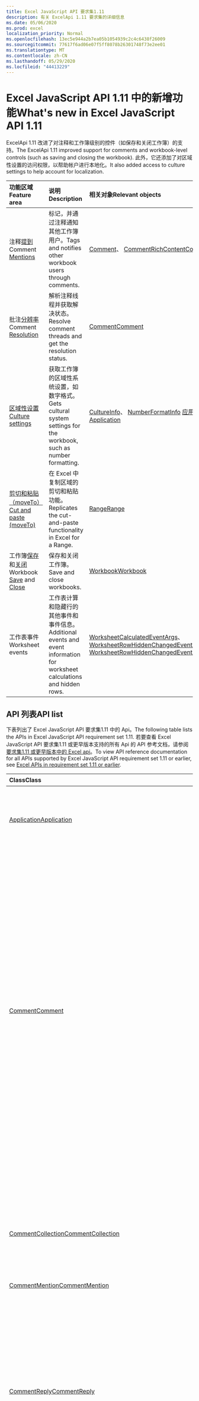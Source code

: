 ```yaml
---
title: Excel JavaScript API 要求集1.11
description: 有关 ExcelApi 1.11 要求集的详细信息
ms.date: 05/06/2020
ms.prod: excel
localization_priority: Normal
ms.openlocfilehash: 13ec5e944a2b7ea05b1054939c2c4c6438f26009
ms.sourcegitcommit: 77617f6ad06e07f5ff8078b26301748f73e2ee01
ms.translationtype: MT
ms.contentlocale: zh-CN
ms.lasthandoff: 05/29/2020
ms.locfileid: "44413229"
---
```

# <a name="whats-new-in-excel-javascript-api-111"></a><span data-ttu-id="067db-103">Excel JavaScript API 1.11 中的新增功能</span><span class="sxs-lookup"><span data-stu-id="067db-103">What's new in Excel JavaScript API 1.11</span></span>

<span data-ttu-id="067db-104">ExcelApi 1.11 改进了对注释和工作簿级别的控件（如保存和关闭工作簿）的支持。</span><span class="sxs-lookup"><span data-stu-id="067db-104">The ExcelApi 1.11 improved support for comments and workbook-level controls (such as saving and closing the workbook).</span></span> <span data-ttu-id="067db-105">此外，它还添加了对区域性设置的访问权限，以帮助帐户进行本地化。</span><span class="sxs-lookup"><span data-stu-id="067db-105">It also added access to culture settings to help account for localization.</span></span>

| <span data-ttu-id="067db-106">功能区域</span><span class="sxs-lookup"><span data-stu-id="067db-106">Feature area</span></span> | <span data-ttu-id="067db-107">说明</span><span class="sxs-lookup"><span data-stu-id="067db-107">Description</span></span> | <span data-ttu-id="067db-108">相关对象</span><span class="sxs-lookup"><span data-stu-id="067db-108">Relevant objects</span></span> |
|:--- |:--- |:--- |
| <span data-ttu-id="067db-109">注释[提到](../../excel/excel-add-ins-comments.md#mentions)</span><span class="sxs-lookup"><span data-stu-id="067db-109">Comment [Mentions](../../excel/excel-add-ins-comments.md#mentions)</span></span> |<span data-ttu-id="067db-110">标记，并通过注释通知其他工作簿用户。</span><span class="sxs-lookup"><span data-stu-id="067db-110">Tags and notifies other workbook users through comments.</span></span> | <span data-ttu-id="067db-111">[Comment](/javascript/api/excel/excel.comment)、 [CommentRichContent](/javascript/api/excel/excel.commentrichcontent)</span><span class="sxs-lookup"><span data-stu-id="067db-111">[Comment](/javascript/api/excel/excel.comment), [CommentRichContent](/javascript/api/excel/excel.commentrichcontent)</span></span> |
| <span data-ttu-id="067db-112">批注[分辨率](../../excel/excel-add-ins-comments.md#resolve-comment-threads)</span><span class="sxs-lookup"><span data-stu-id="067db-112">Comment [Resolution](../../excel/excel-add-ins-comments.md#resolve-comment-threads)</span></span> | <span data-ttu-id="067db-113">解析注释线程并获取解决状态。</span><span class="sxs-lookup"><span data-stu-id="067db-113">Resolve comment threads and get the resolution status.</span></span> | [<span data-ttu-id="067db-114">Comment</span><span class="sxs-lookup"><span data-stu-id="067db-114">Comment</span></span>](/javascript/api/excel/excel.comment) |
| [<span data-ttu-id="067db-115">区域性设置</span><span class="sxs-lookup"><span data-stu-id="067db-115">Culture settings</span></span>](../../excel/excel-add-ins-workbooks.md#access-application-culture-settings) | <span data-ttu-id="067db-116">获取工作簿的区域性系统设置，如数字格式。</span><span class="sxs-lookup"><span data-stu-id="067db-116">Gets cultural system settings for the workbook, such as number formatting.</span></span> | <span data-ttu-id="067db-117">[CultureInfo](/javascript/api/excel/excel.cultureinfo)、 [NumberFormatInfo](/javascript/api/excel/excel.numberformatinfo) [应用程序](/javascript/api/excel/excel.application)</span><span class="sxs-lookup"><span data-stu-id="067db-117">[CultureInfo](/javascript/api/excel/excel.cultureinfo), [NumberFormatInfo](/javascript/api/excel/excel.numberformatinfo) [Application](/javascript/api/excel/excel.application)</span></span> |
| [<span data-ttu-id="067db-118">剪切和粘贴（moveTo）</span><span class="sxs-lookup"><span data-stu-id="067db-118">Cut and paste (moveTo)</span></span>](../../excel/excel-add-ins-ranges-advanced.md#cut-copy-and-paste) | <span data-ttu-id="067db-119">在 Excel 中复制区域的剪切和粘贴功能。</span><span class="sxs-lookup"><span data-stu-id="067db-119">Replicates the cut-and-paste functionality in Excel for a Range.</span></span> | [<span data-ttu-id="067db-120">Range</span><span class="sxs-lookup"><span data-stu-id="067db-120">Range</span></span>](/javascript/api/excel/excel.range) |
| <span data-ttu-id="067db-121">工作簿[保存](../../excel/excel-add-ins-workbooks.md#save-the-workbook)和[关闭](../../excel/excel-add-ins-workbooks.md#close-the-workbook)</span><span class="sxs-lookup"><span data-stu-id="067db-121">Workbook [Save](../../excel/excel-add-ins-workbooks.md#save-the-workbook) and [Close](../../excel/excel-add-ins-workbooks.md#close-the-workbook)</span></span> | <span data-ttu-id="067db-122">保存和关闭工作簿。</span><span class="sxs-lookup"><span data-stu-id="067db-122">Save and close workbooks.</span></span> | [<span data-ttu-id="067db-123">Workbook</span><span class="sxs-lookup"><span data-stu-id="067db-123">Workbook</span></span>](/javascript/api/excel/excel.workbook) |
| <span data-ttu-id="067db-124">工作表事件</span><span class="sxs-lookup"><span data-stu-id="067db-124">Worksheet events</span></span> | <span data-ttu-id="067db-125">工作表计算和隐藏行的其他事件和事件信息。</span><span class="sxs-lookup"><span data-stu-id="067db-125">Additional events and event information for worksheet calculations and hidden rows.</span></span> | <span data-ttu-id="067db-126">[WorksheetCalculatedEventArgs](/javascript/api/excel/excel.worksheetcalculatedeventargs)、 [WorksheetRowHiddenChangedEventArgs](/javascript/api/excel/excel.worksheetrowhiddenchangedeventargs)</span><span class="sxs-lookup"><span data-stu-id="067db-126">[WorksheetCalculatedEventArgs](/javascript/api/excel/excel.worksheetcalculatedeventargs), [WorksheetRowHiddenChangedEventArgs](/javascript/api/excel/excel.worksheetrowhiddenchangedeventargs)</span></span> |

## <a name="api-list"></a><span data-ttu-id="067db-127">API 列表</span><span class="sxs-lookup"><span data-stu-id="067db-127">API list</span></span>

<span data-ttu-id="067db-128">下表列出了 Excel JavaScript API 要求集1.11 中的 Api。</span><span class="sxs-lookup"><span data-stu-id="067db-128">The following table lists the APIs in Excel JavaScript API requirement set 1.11.</span></span> <span data-ttu-id="067db-129">若要查看 Excel JavaScript API 要求集1.11 或更早版本支持的所有 Api 的 API 参考文档，请参阅[要求集1.11 或更早版本中的 Excel api](/javascript/api/excel?view=excel-js-1.11)。</span><span class="sxs-lookup"><span data-stu-id="067db-129">To view API reference documentation for all APIs supported by Excel JavaScript API requirement set 1.11 or earlier, see [Excel APIs in requirement set 1.11 or earlier](/javascript/api/excel?view=excel-js-1.11).</span></span>

| <span data-ttu-id="067db-130">Class</span><span class="sxs-lookup"><span data-stu-id="067db-130">Class</span></span> | <span data-ttu-id="067db-131">域</span><span class="sxs-lookup"><span data-stu-id="067db-131">Fields</span></span> | <span data-ttu-id="067db-132">说明</span><span class="sxs-lookup"><span data-stu-id="067db-132">Description</span></span> |
|:---|:---|:---|
|[<span data-ttu-id="067db-133">Application</span><span class="sxs-lookup"><span data-stu-id="067db-133">Application</span></span>](/javascript/api/excel/excel.application)|[<span data-ttu-id="067db-134">cultureInfo</span><span class="sxs-lookup"><span data-stu-id="067db-134">cultureInfo</span></span>](/javascript/api/excel/excel.application#cultureinfo)|<span data-ttu-id="067db-135">基于当前系统区域性设置提供信息。</span><span class="sxs-lookup"><span data-stu-id="067db-135">Provides information based on current system culture settings.</span></span> <span data-ttu-id="067db-136">这包括区域性名称、数字格式和其他区域性相关设置。</span><span class="sxs-lookup"><span data-stu-id="067db-136">This includes the culture names, number formatting, and other culturally dependent settings.</span></span>|
||[<span data-ttu-id="067db-137">decimalSeparator</span><span class="sxs-lookup"><span data-stu-id="067db-137">decimalSeparator</span></span>](/javascript/api/excel/excel.application#decimalseparator)|<span data-ttu-id="067db-138">获取用作数值的小数分隔符的字符串。</span><span class="sxs-lookup"><span data-stu-id="067db-138">Gets the string used as the decimal separator for numeric values.</span></span> <span data-ttu-id="067db-139">这是基于 Excel 的本地设置。</span><span class="sxs-lookup"><span data-stu-id="067db-139">This is based on Excel's local settings.</span></span>|
||[<span data-ttu-id="067db-140">thousandsSeparator</span><span class="sxs-lookup"><span data-stu-id="067db-140">thousandsSeparator</span></span>](/javascript/api/excel/excel.application#thousandsseparator)|<span data-ttu-id="067db-141">获取一个字符串，用于将数字值的小数位数与小数的左边隔开。</span><span class="sxs-lookup"><span data-stu-id="067db-141">Gets the string used to separate groups of digits to the left of the decimal for numeric values.</span></span> <span data-ttu-id="067db-142">这是基于 Excel 的本地设置。</span><span class="sxs-lookup"><span data-stu-id="067db-142">This is based on Excel's local settings.</span></span>|
||[<span data-ttu-id="067db-143">useSystemSeparators</span><span class="sxs-lookup"><span data-stu-id="067db-143">useSystemSeparators</span></span>](/javascript/api/excel/excel.application#usesystemseparators)|<span data-ttu-id="067db-144">指定是否启用 Excel 的系统分隔符。</span><span class="sxs-lookup"><span data-stu-id="067db-144">Specifies if the system separators of Excel are enabled.</span></span>|
|[<span data-ttu-id="067db-145">Comment</span><span class="sxs-lookup"><span data-stu-id="067db-145">Comment</span></span>](/javascript/api/excel/excel.comment)|[<span data-ttu-id="067db-146">提及</span><span class="sxs-lookup"><span data-stu-id="067db-146">mentions</span></span>](/javascript/api/excel/excel.comment#mentions)|<span data-ttu-id="067db-147">获取注释中提到的实体（例如，人员）。</span><span class="sxs-lookup"><span data-stu-id="067db-147">Gets the entities (e.g., people) that are mentioned in comments.</span></span>|
||[<span data-ttu-id="067db-148">richContent</span><span class="sxs-lookup"><span data-stu-id="067db-148">richContent</span></span>](/javascript/api/excel/excel.comment#richcontent)|<span data-ttu-id="067db-149">获取丰富的注释内容（例如，注释中的提到）。</span><span class="sxs-lookup"><span data-stu-id="067db-149">Gets the rich comment content (e.g., mentions in comments).</span></span> <span data-ttu-id="067db-150">此字符串不应显示给最终用户。</span><span class="sxs-lookup"><span data-stu-id="067db-150">This string is not meant to be displayed to end-users.</span></span> <span data-ttu-id="067db-151">您的外接程序应仅使用此信息分析丰富的注释内容。</span><span class="sxs-lookup"><span data-stu-id="067db-151">Your add-in should only use this to parse rich comment content.</span></span>|
||[<span data-ttu-id="067db-152">经过</span><span class="sxs-lookup"><span data-stu-id="067db-152">resolved</span></span>](/javascript/api/excel/excel.comment#resolved)|<span data-ttu-id="067db-153">注释线程状态。</span><span class="sxs-lookup"><span data-stu-id="067db-153">The comment thread status.</span></span> <span data-ttu-id="067db-154">值为 "true" 表示解析注释线程。</span><span class="sxs-lookup"><span data-stu-id="067db-154">A value of "true" means the comment thread is resolved.</span></span>|
||[<span data-ttu-id="067db-155">updateMentions （contentWithMentions： CommentRichContent）</span><span class="sxs-lookup"><span data-stu-id="067db-155">updateMentions(contentWithMentions: Excel.CommentRichContent)</span></span>](/javascript/api/excel/excel.comment#updatementions-contentwithmentions-)|<span data-ttu-id="067db-156">使用特殊格式的字符串和提及列表更新注释内容。</span><span class="sxs-lookup"><span data-stu-id="067db-156">Updates the comment content with a specially formatted string and a list of mentions.</span></span>|
|[<span data-ttu-id="067db-157">CommentCollection</span><span class="sxs-lookup"><span data-stu-id="067db-157">CommentCollection</span></span>](/javascript/api/excel/excel.commentcollection)|[<span data-ttu-id="067db-158">add （cellAddress： Range \| string，content： CommentRichContent \| String，contenttype？： Excel. contenttype）</span><span class="sxs-lookup"><span data-stu-id="067db-158">add(cellAddress: Range \| string, content: CommentRichContent \| string, contentType?: Excel.ContentType)</span></span>](/javascript/api/excel/excel.commentcollection#add-celladdress--content--contenttype-)|<span data-ttu-id="067db-159">使用给定单元格上的给定内容创建新批注。</span><span class="sxs-lookup"><span data-stu-id="067db-159">Creates a new comment with the given content on the given cell.</span></span> <span data-ttu-id="067db-160">`InvalidArgument`如果提供的范围大于一个单元格，则会引发错误。</span><span class="sxs-lookup"><span data-stu-id="067db-160">An `InvalidArgument` error is thrown if the provided range is larger than one cell.</span></span>|
|[<span data-ttu-id="067db-161">CommentMention</span><span class="sxs-lookup"><span data-stu-id="067db-161">CommentMention</span></span>](/javascript/api/excel/excel.commentmention)|[<span data-ttu-id="067db-162">email</span><span class="sxs-lookup"><span data-stu-id="067db-162">email</span></span>](/javascript/api/excel/excel.commentmention#email)|<span data-ttu-id="067db-163">Comment 中提到的实体的电子邮件地址。</span><span class="sxs-lookup"><span data-stu-id="067db-163">The email address of the entity that is mentioned in comment.</span></span>|
||[<span data-ttu-id="067db-164">id</span><span class="sxs-lookup"><span data-stu-id="067db-164">id</span></span>](/javascript/api/excel/excel.commentmention#id)|<span data-ttu-id="067db-165">实体的 id。</span><span class="sxs-lookup"><span data-stu-id="067db-165">The id of the entity.</span></span> <span data-ttu-id="067db-166">Id 与中的 id 之一相匹配 `CommentRichContent.richContent` 。</span><span class="sxs-lookup"><span data-stu-id="067db-166">The id matches one of the ids in `CommentRichContent.richContent`.</span></span>|
||[<span data-ttu-id="067db-167">name</span><span class="sxs-lookup"><span data-stu-id="067db-167">name</span></span>](/javascript/api/excel/excel.commentmention#name)|<span data-ttu-id="067db-168">Comment 中提到的实体的名称。</span><span class="sxs-lookup"><span data-stu-id="067db-168">The name of the entity that is mentioned in comment.</span></span>|
|[<span data-ttu-id="067db-169">CommentReply</span><span class="sxs-lookup"><span data-stu-id="067db-169">CommentReply</span></span>](/javascript/api/excel/excel.commentreply)|[<span data-ttu-id="067db-170">提及</span><span class="sxs-lookup"><span data-stu-id="067db-170">mentions</span></span>](/javascript/api/excel/excel.commentreply#mentions)|<span data-ttu-id="067db-171">注释中提到的实体（例如，人员）。</span><span class="sxs-lookup"><span data-stu-id="067db-171">The entities (e.g., people) that are mentioned in comments.</span></span>|
||[<span data-ttu-id="067db-172">经过</span><span class="sxs-lookup"><span data-stu-id="067db-172">resolved</span></span>](/javascript/api/excel/excel.commentreply#resolved)|<span data-ttu-id="067db-173">批注答复状态。</span><span class="sxs-lookup"><span data-stu-id="067db-173">The comment reply status.</span></span> <span data-ttu-id="067db-174">值为 "true" 表示答复处于 "已解决" 状态。</span><span class="sxs-lookup"><span data-stu-id="067db-174">A value of "true" means the reply is in the resolved state.</span></span>|
||[<span data-ttu-id="067db-175">richContent</span><span class="sxs-lookup"><span data-stu-id="067db-175">richContent</span></span>](/javascript/api/excel/excel.commentreply#richcontent)|<span data-ttu-id="067db-176">丰富的注释内容（例如，注释中提到的内容）。</span><span class="sxs-lookup"><span data-stu-id="067db-176">The rich comment content (e.g., mentions in comments).</span></span> <span data-ttu-id="067db-177">此字符串不应显示给最终用户。</span><span class="sxs-lookup"><span data-stu-id="067db-177">This string is not meant to be displayed to end-users.</span></span> <span data-ttu-id="067db-178">您的外接程序应仅使用此信息分析丰富的注释内容。</span><span class="sxs-lookup"><span data-stu-id="067db-178">Your add-in should only use this to parse rich comment content.</span></span>|
||[<span data-ttu-id="067db-179">updateMentions （contentWithMentions： CommentRichContent）</span><span class="sxs-lookup"><span data-stu-id="067db-179">updateMentions(contentWithMentions: Excel.CommentRichContent)</span></span>](/javascript/api/excel/excel.commentreply#updatementions-contentwithmentions-)|<span data-ttu-id="067db-180">使用特殊格式的字符串和提及列表更新注释内容。</span><span class="sxs-lookup"><span data-stu-id="067db-180">Updates the comment content with a specially formatted string and a list of mentions.</span></span>|
|[<span data-ttu-id="067db-181">CommentReplyCollection</span><span class="sxs-lookup"><span data-stu-id="067db-181">CommentReplyCollection</span></span>](/javascript/api/excel/excel.commentreplycollection)|[<span data-ttu-id="067db-182">add （content： CommentRichContent \| string，contenttype？： Excel. contenttype）</span><span class="sxs-lookup"><span data-stu-id="067db-182">add(content: CommentRichContent \| string, contentType?: Excel.ContentType)</span></span>](/javascript/api/excel/excel.commentreplycollection#add-content--contenttype-)|<span data-ttu-id="067db-183">为批注创建批注回复。</span><span class="sxs-lookup"><span data-stu-id="067db-183">Creates a comment reply for comment.</span></span>|
|[<span data-ttu-id="067db-184">CommentRichContent</span><span class="sxs-lookup"><span data-stu-id="067db-184">CommentRichContent</span></span>](/javascript/api/excel/excel.commentrichcontent)|[<span data-ttu-id="067db-185">提及</span><span class="sxs-lookup"><span data-stu-id="067db-185">mentions</span></span>](/javascript/api/excel/excel.commentrichcontent#mentions)|<span data-ttu-id="067db-186">包含注释中提到的所有实体（例如，人员）的数组。</span><span class="sxs-lookup"><span data-stu-id="067db-186">An array containing all the entities (e.g., people) mentioned within the comment.</span></span>|
||[<span data-ttu-id="067db-187">richContent</span><span class="sxs-lookup"><span data-stu-id="067db-187">richContent</span></span>](/javascript/api/excel/excel.commentrichcontent#richcontent)|<span data-ttu-id="067db-188">指定注释的丰富内容（例如，注释内容与提及，第一个提到的实体的 id 属性为0，第二个提到的实体的 id 属性为1）。</span><span class="sxs-lookup"><span data-stu-id="067db-188">Specifies the rich content of the comment (e.g., comment content with mentions, the first mentioned entity has an id attribute of 0, and the second mentioned entity has an id attribute of 1.</span></span>|
|[<span data-ttu-id="067db-189">CultureInfo</span><span class="sxs-lookup"><span data-stu-id="067db-189">CultureInfo</span></span>](/javascript/api/excel/excel.cultureinfo)|[<span data-ttu-id="067db-190">name</span><span class="sxs-lookup"><span data-stu-id="067db-190">name</span></span>](/javascript/api/excel/excel.cultureinfo#name)|<span data-ttu-id="067db-191">以 languagecode2/regioncode2 格式获取区域性名称（例如，"zh-tw-cn" 或 "en-us"）。</span><span class="sxs-lookup"><span data-stu-id="067db-191">Gets the culture name in the format languagecode2-country/regioncode2 (e.g., "zh-cn" or "en-us").</span></span> <span data-ttu-id="067db-192">这取决于当前的系统设置。</span><span class="sxs-lookup"><span data-stu-id="067db-192">This is based on current system settings.</span></span>|
||[<span data-ttu-id="067db-193">numberFormat</span><span class="sxs-lookup"><span data-stu-id="067db-193">numberFormat</span></span>](/javascript/api/excel/excel.cultureinfo#numberformat)|<span data-ttu-id="067db-194">定义适当的区域性格式，以显示数字。</span><span class="sxs-lookup"><span data-stu-id="067db-194">Defines the culturally appropriate format of displaying numbers.</span></span> <span data-ttu-id="067db-195">这取决于当前的系统区域性设置。</span><span class="sxs-lookup"><span data-stu-id="067db-195">This is based on current system culture settings.</span></span>|
|[<span data-ttu-id="067db-196">NumberFormatInfo</span><span class="sxs-lookup"><span data-stu-id="067db-196">NumberFormatInfo</span></span>](/javascript/api/excel/excel.numberformatinfo)|[<span data-ttu-id="067db-197">numberDecimalSeparator</span><span class="sxs-lookup"><span data-stu-id="067db-197">numberDecimalSeparator</span></span>](/javascript/api/excel/excel.numberformatinfo#numberdecimalseparator)|<span data-ttu-id="067db-198">获取用作数值的小数分隔符的字符串。</span><span class="sxs-lookup"><span data-stu-id="067db-198">Gets the string used as the decimal separator for numeric values.</span></span> <span data-ttu-id="067db-199">这取决于当前的系统设置。</span><span class="sxs-lookup"><span data-stu-id="067db-199">This is based on current system settings.</span></span>|
||[<span data-ttu-id="067db-200">numberGroupSeparator</span><span class="sxs-lookup"><span data-stu-id="067db-200">numberGroupSeparator</span></span>](/javascript/api/excel/excel.numberformatinfo#numbergroupseparator)|<span data-ttu-id="067db-201">获取一个字符串，用于将数字值的小数位数与小数的左边隔开。</span><span class="sxs-lookup"><span data-stu-id="067db-201">Gets the string used to separate groups of digits to the left of the decimal for numeric values.</span></span> <span data-ttu-id="067db-202">这取决于当前的系统设置。</span><span class="sxs-lookup"><span data-stu-id="067db-202">This is based on current system settings.</span></span>|
|[<span data-ttu-id="067db-203">Range</span><span class="sxs-lookup"><span data-stu-id="067db-203">Range</span></span>](/javascript/api/excel/excel.range)|[<span data-ttu-id="067db-204">moveTo （destinationRange： Range \| 字符串）</span><span class="sxs-lookup"><span data-stu-id="067db-204">moveTo(destinationRange: Range \| string)</span></span>](/javascript/api/excel/excel.range#moveto-destinationrange-)|<span data-ttu-id="067db-205">将单元格的值、格式和公式从当前区域移动到目标区域，替换这些单元格中的旧信息。</span><span class="sxs-lookup"><span data-stu-id="067db-205">Moves cell values, formatting, and formulas from current range to the destination range, replacing the old information in those cells.</span></span>|
|[<span data-ttu-id="067db-206">RangeFormat</span><span class="sxs-lookup"><span data-stu-id="067db-206">RangeFormat</span></span>](/javascript/api/excel/excel.rangeformat)|[<span data-ttu-id="067db-207">adjustIndent （金额：数字）</span><span class="sxs-lookup"><span data-stu-id="067db-207">adjustIndent(amount: number)</span></span>](/javascript/api/excel/excel.rangeformat#adjustindent-amount-)|<span data-ttu-id="067db-208">调整范围格式的缩进量。</span><span class="sxs-lookup"><span data-stu-id="067db-208">Adjusts the indentation of the range formatting.</span></span> <span data-ttu-id="067db-209">缩进值的范围为0到250，以字符为单位。</span><span class="sxs-lookup"><span data-stu-id="067db-209">The indent value ranges from 0 to 250 and is measured in characters.</span></span>|
|[<span data-ttu-id="067db-210">Workbook</span><span class="sxs-lookup"><span data-stu-id="067db-210">Workbook</span></span>](/javascript/api/excel/excel.workbook)|[<span data-ttu-id="067db-211">close(closeBehavior?: Excel.CloseBehavior)</span><span class="sxs-lookup"><span data-stu-id="067db-211">close(closeBehavior?: Excel.CloseBehavior)</span></span>](/javascript/api/excel/excel.workbook#close-closebehavior-)|<span data-ttu-id="067db-212">关闭当前工作簿。</span><span class="sxs-lookup"><span data-stu-id="067db-212">Close current workbook.</span></span>|
||[<span data-ttu-id="067db-213">save(saveBehavior?: Excel.SaveBehavior)</span><span class="sxs-lookup"><span data-stu-id="067db-213">save(saveBehavior?: Excel.SaveBehavior)</span></span>](/javascript/api/excel/excel.workbook#save-savebehavior-)|<span data-ttu-id="067db-214">保存当前工作簿。</span><span class="sxs-lookup"><span data-stu-id="067db-214">Save current workbook.</span></span>|
|[<span data-ttu-id="067db-215">Worksheet</span><span class="sxs-lookup"><span data-stu-id="067db-215">Worksheet</span></span>](/javascript/api/excel/excel.worksheet)|[<span data-ttu-id="067db-216">onRowHiddenChanged</span><span class="sxs-lookup"><span data-stu-id="067db-216">onRowHiddenChanged</span></span>](/javascript/api/excel/excel.worksheet#onrowhiddenchanged)|<span data-ttu-id="067db-217">在特定工作表上的一个或多个行的隐藏状态更改时发生。</span><span class="sxs-lookup"><span data-stu-id="067db-217">Occurs when the hidden state of one or more rows has changed on a specific worksheet.</span></span>|
|[<span data-ttu-id="067db-218">WorksheetCalculatedEventArgs</span><span class="sxs-lookup"><span data-stu-id="067db-218">WorksheetCalculatedEventArgs</span></span>](/javascript/api/excel/excel.worksheetcalculatedeventargs)|[<span data-ttu-id="067db-219">address</span><span class="sxs-lookup"><span data-stu-id="067db-219">address</span></span>](/javascript/api/excel/excel.worksheetcalculatedeventargs#address)|<span data-ttu-id="067db-220">完成计算的区域的地址。</span><span class="sxs-lookup"><span data-stu-id="067db-220">The address of the range that completed calculation.</span></span>|
|[<span data-ttu-id="067db-221">WorksheetCollection</span><span class="sxs-lookup"><span data-stu-id="067db-221">WorksheetCollection</span></span>](/javascript/api/excel/excel.worksheetcollection)|[<span data-ttu-id="067db-222">onRowHiddenChanged</span><span class="sxs-lookup"><span data-stu-id="067db-222">onRowHiddenChanged</span></span>](/javascript/api/excel/excel.worksheetcollection#onrowhiddenchanged)|<span data-ttu-id="067db-223">在特定工作表上的一个或多个行的隐藏状态更改时发生。</span><span class="sxs-lookup"><span data-stu-id="067db-223">Occurs when the hidden state of one or more rows has changed on a specific worksheet.</span></span>|
|[<span data-ttu-id="067db-224">WorksheetRowHiddenChangedEventArgs</span><span class="sxs-lookup"><span data-stu-id="067db-224">WorksheetRowHiddenChangedEventArgs</span></span>](/javascript/api/excel/excel.worksheetrowhiddenchangedeventargs)|[<span data-ttu-id="067db-225">address</span><span class="sxs-lookup"><span data-stu-id="067db-225">address</span></span>](/javascript/api/excel/excel.worksheetrowhiddenchangedeventargs#address)|<span data-ttu-id="067db-226">获取区域地址，该地址表示特定工作表上的更改区域。</span><span class="sxs-lookup"><span data-stu-id="067db-226">Gets the range address that represents the changed area of a specific worksheet.</span></span>|
||[<span data-ttu-id="067db-227">changeType</span><span class="sxs-lookup"><span data-stu-id="067db-227">changeType</span></span>](/javascript/api/excel/excel.worksheetrowhiddenchangedeventargs#changetype)|<span data-ttu-id="067db-228">获取表示事件触发方式的更改类型。</span><span class="sxs-lookup"><span data-stu-id="067db-228">Gets the type of change that represents how the event was triggered.</span></span> <span data-ttu-id="067db-229">有关详细信息，请参阅 `Excel.RowHiddenChangeType`。</span><span class="sxs-lookup"><span data-stu-id="067db-229">See `Excel.RowHiddenChangeType` for details.</span></span>|
||[<span data-ttu-id="067db-230">source</span><span class="sxs-lookup"><span data-stu-id="067db-230">source</span></span>](/javascript/api/excel/excel.worksheetrowhiddenchangedeventargs#source)|<span data-ttu-id="067db-231">获取事件源。</span><span class="sxs-lookup"><span data-stu-id="067db-231">Gets the source of the event.</span></span> <span data-ttu-id="067db-232">有关详细信息，请参阅 Excel.EventSource。</span><span class="sxs-lookup"><span data-stu-id="067db-232">See Excel.EventSource for details.</span></span>|
||[<span data-ttu-id="067db-233">type</span><span class="sxs-lookup"><span data-stu-id="067db-233">type</span></span>](/javascript/api/excel/excel.worksheetrowhiddenchangedeventargs#type)|<span data-ttu-id="067db-234">获取事件的类型。</span><span class="sxs-lookup"><span data-stu-id="067db-234">Gets the type of the event.</span></span> <span data-ttu-id="067db-235">有关详细信息，请参阅 Excel.EventType。</span><span class="sxs-lookup"><span data-stu-id="067db-235">See Excel.EventType for details.</span></span>|
||[<span data-ttu-id="067db-236">worksheetId</span><span class="sxs-lookup"><span data-stu-id="067db-236">worksheetId</span></span>](/javascript/api/excel/excel.worksheetrowhiddenchangedeventargs#worksheetid)|<span data-ttu-id="067db-237">获取其中的数据发生更改的工作表的 ID。</span><span class="sxs-lookup"><span data-stu-id="067db-237">Gets the id of the worksheet in which the data changed.</span></span>|

## <a name="see-also"></a><span data-ttu-id="067db-238">另请参阅</span><span class="sxs-lookup"><span data-stu-id="067db-238">See also</span></span>

- [<span data-ttu-id="067db-239">Excel JavaScript API 参考文档</span><span class="sxs-lookup"><span data-stu-id="067db-239">Excel JavaScript API Reference Documentation</span></span>](/javascript/api/excel?view=excel-js-1.11)
- [<span data-ttu-id="067db-240">Excel JavaScript API 要求集</span><span class="sxs-lookup"><span data-stu-id="067db-240">Excel JavaScript API requirement sets</span></span>](excel-api-requirement-sets.md)

